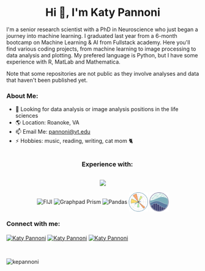 <h1 align="center">Hi 👋, I'm Katy Pannoni</h1>

I'm a senior research scientist with a PhD in Neuroscience who just began a journey into machine learning. I graduated last year from a 6-month bootcamp on Machine Learning & AI from Fullstack academy. Here you'll find various coding projects, from machine learning to image processing to data analysis and plotting. My prefered language is Python, but I have some experience with R, MatLab and Mathematica.

Note that some repositories are not public as they involve analyses and data that haven't been published yet.

<h3 align="left">About Me:</h3>

- 👀 Looking for data analysis or image analysis positions in the life sciences 
- 🌎 Location: Roanoke, VA
- 📫 Email Me: pannoni@vt.edu
- ⚡ Hobbies: music, reading, writing, cat mom 🐈

<!--h1 without bottom border-->
<div id="user-content-toc">
  <ul align="center">
    <summary><h3 style="display: inline-block">Experience with:</h3></summary>
  </ul>
</div>
<!--tech stack icons-->
<p align="center">
  <a href="https://skillicons.dev">
    <img src="https://skillicons.dev/icons?i=py,anaconda,sklearn,tensorflow,pytorch,github,matlab&perline=14"/> 
  </a>
</p>
<p align="center">
<img align="center" width="50" src="https://imagej.net/media/icons/fiji.svg" alt="FIJI"> <img align="center" width="50" src="https://www.hearne.software/Images/Software-Icons/Software-Header-Icons/Graphpad-Prism-Square.aspx" alt="Graphpad Prism"> 
<img align="center" width="50" src="https://pandas.pydata.org//static/img/favicon_white.ico" alt="Pandas"> <img align="center" width="50" src="https://github.com/kpannoni/kpannoni/blob/main/matplotlib-seeklogo.png" alt= "Matplotlib">
<img align="center" width="50" src="https://github.com/kpannoni/kpannoni/blob/main/seaborn-seeklogo.png" alt="Seaborn">
</p>
<div>
<h3 align="left">Connect with me:</h3>
<p align="left">
  <a href="https://www.linkedin.com/in/katy-pannoni/" target="blank"><img align="center"
      src="https://raw.githubusercontent.com/rahuldkjain/github-profile-readme-generator/master/src/images/icons/Social/linked-in-alt.svg"
      alt="Katy Pannoni" height="30" width="40"></a>
 <a href="https://x.com/Pina123" target="blank"><img align="center"
      src="https://raw.githubusercontent.com/rahuldkjain/github-profile-readme-generator/master/src/images/icons/Social/twitter.svg" alt="Katy Pannoni" height="30" width="40"></a>
  <a href="https://instagram.com/angelofcaffeine" target="blank"><img align="center" src="https://raw.githubusercontent.com/rahuldkjain/github-profile-readme-generator/master/src/images/icons/Social/instagram.svg" alt="Katy Pannoni" height="30" width="40"></a>
</p>
<br>
<p align="left"> <img src="https://komarev.com/ghpvc/?username=kepannoni&label=Profile%20views&color=0e75b6&style=flat" alt="kepannoni" /> </p> </div>

<!---
kpannoni/kpannoni is a ✨ special ✨ repository because its `README.md` (this file) appears on your GitHub profile.
You can click the Preview link to take a look at your changes.
--->
